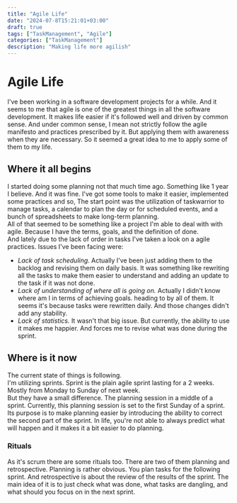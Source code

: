```yaml
---
title: "Agile Life"
date: "2024-07-8T15:21:01+03:00"
draft: true
tags: ["TaskManagement", "Agile"]
categories: ["TaskManagement"]
description: "Making life more agilish"
---
```


# Agile Life

I've been working in a software development projects for a while.
And it seems to me that agile is one of the greatest things in all the
software development.
It makes life easier if it's followed well and driven by common
sense. And under common sense, I mean not strictly follow the agile manifesto
and practices prescribed by it. But applying them with awareness when they are necessary.
So it seemed a great idea to me to apply some of them to my life.

## Where it all begins

I started doing some planning not that much time ago. Something like 1 year I believe.
And it was fine. I've got some tools to make it easier, implemented some practices and so,
The start point was the utilization of taskwarrior to manage tasks, a calendar to plan the day
or for scheduled events, and a bunch of spreadsheets to make long-term planning.  
All of that seemed to be something like a project I'm able to deal with with agile.
Because I have the terms, goals, and the definition of done.  
And lately due to the lack of order in tasks I've taken a look on a agile practices.
Issues I've been facing were:

- _Lack of task scheduling._ Actually I've been just adding them to the backlog and revising
  them on daily basis. It was something like rewriting all the tasks to make them easier
  to understand and adding an update to the task if it was not done.
- _Lack of understanding of where all is going on._ Actually I didn't know where am I in terms of achieving goals.
  heading to by all of them. It seems it's because tasks were rewritten daily.
  And those changes didn't add any stability.
- _Lack of statistics._ It wasn't that big issue. But currently, the ability to use it makes me
  happier. And forces me to revise what was done during the sprint.

## Where is it now

The current state of things is following.  
I'm utilizing sprints. Sprint is the plain agile sprint lasting for a 2 weeks.
Mostly from Monday to Sunday of next week.  
But they have a small difference. The planning session in a middle of a sprint.
Currently, this planning session is set to the first Sunday of a sprint.
Its purpose is to make planning easier by introducing the ability to correct the second part of 
the sprint. In life, you're not able to always predict what will happen and it makes it a bit easier
to do planning.  

### Rituals

As it's scrum there are some rituals too.
There are two of them planning and retrospective.
Planning is rather obvious. You plan tasks for the following sprint.
And retrospective is about the review of the results of the sprint.
The main idea of it is to just check what was done, what tasks are dangling,
and what should you focus on in the next sprint.

